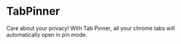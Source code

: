 # TabPinner
Care about your privacy! With Tab Pinner, all your chrome tabs will automatically open in pin mode.
